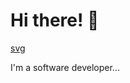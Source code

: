 # Hi there! 👋

[svg](https://raw.githubusercontent.com/myhi1/README.md/d4eb6acf67dab5b6f428c5ae801ba5d3d8ec7b95/github-contribution-grid-snake.svg)

I'm a software developer... 
